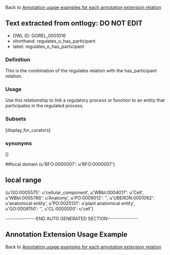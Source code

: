 Back to [Annotation usage examples for each annotation extension relation](http://wiki.geneontology.org/index.php/Annotation_usage_examples_for_each_annotation_extension_relation)

## Text extracted from ontlogy: DO NOT EDIT
* OWL ID: GOREL_0001016
* shorthand: regulates_o_has_participant
* label: regulates_o_has_participant

### Definition
This is the combination of the regulates relation with the has_participant relation.

### Usage
Use this relationship to link a regulatory process or function to an entity that participates in the regulated process.

### Subsets
[display_for_curators]

### synonyms
[]

##local domain
{u'BFO:0000007': u'BFO:0000007'}

## local range
{u'GO:0005575': u'cellular_component', u'WBbt:0004017': u'Cell', u'WBbt:0005766': u'Anatomy', u'PO:0009012': '', u'UBERON:0001062': u'anatomical entity', u'PO:0025131': u'plant anatomical entity', u'GO:0008150': '', u'CL:0000000': u'cell'}

---------------END AUTO GENERATED SECTION---------------


Annotation Extension Usage Example
----------------------------------

Back to [Annotation usage examples for each annotation extension relation](http://wiki.geneontology.org/index.php/Annotation_usage_examples_for_each_annotation_extension_relation)
